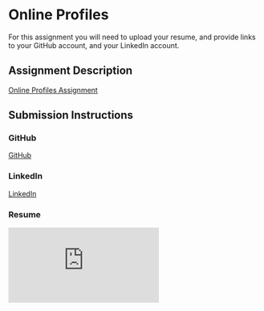 # Online Profiles
For this assignment you will need to upload your resume, and provide links to your GitHub account, and your LinkedIn account.

## Assignment Description
[Online Profiles Assignment](https://education.launchcode.org/liftoff/assignments/online-profiles/)

## Submission Instructions

### GitHub
[GitHub](https://github.com/sweetk)

### LinkedIn
[LinkedIn](https://www.linkedin.com/in/kj-sweet/)

### Resume
![Resume](https://github.com/sweetk/liftoff-assignments/blob/master/C1-Online_Profiles/assets/resume.pdf)
